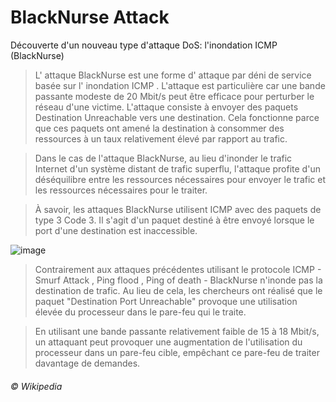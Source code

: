 # BlackNurse Attack
Découverte d'un nouveau type d'attaque DoS: l'inondation ICMP (BlackNurse)


>L' attaque BlackNurse est une forme d' attaque par déni de service basée sur l' inondation ICMP . L'attaque est particulière car une bande passante modeste de 20 Mbit/s peut être efficace pour perturber le réseau d'une victime.
L'attaque consiste à envoyer des paquets Destination Unreachable vers une destination. Cela fonctionne parce que ces paquets ont amené la destination à consommer des ressources à un taux relativement élevé par rapport au trafic.

>Dans le cas de l'attaque BlackNurse, au lieu d'inonder le trafic Internet d'un système distant de trafic superflu, l'attaque profite d'un déséquilibre entre les ressources nécessaires pour envoyer le trafic et les ressources nécessaires pour le traiter.

>À savoir, les attaques BlackNurse utilisent ICMP avec des paquets de type 3 Code 3.
Il s'agit d'un paquet destiné à être envoyé lorsque le port d'une destination est inaccessible.

![image](https://user-images.githubusercontent.com/83721477/148538600-da884d53-6080-4fce-a42f-49b148704374.png)


>Contrairement aux attaques précédentes utilisant le protocole ICMP - Smurf Attack , Ping flood , Ping of death - BlackNurse n'inonde pas la destination de trafic. Au lieu de cela, les chercheurs ont réalisé que le paquet "Destination Port Unreachable" provoque une utilisation élevée du processeur dans le pare-feu qui le traite.

>En utilisant une bande passante relativement faible de 15 à 18 Mbit/s, un attaquant peut provoquer une augmentation de l'utilisation du processeur dans un pare-feu cible, empêchant ce pare-feu de traiter davantage de demandes.

###### © Wikipedia
